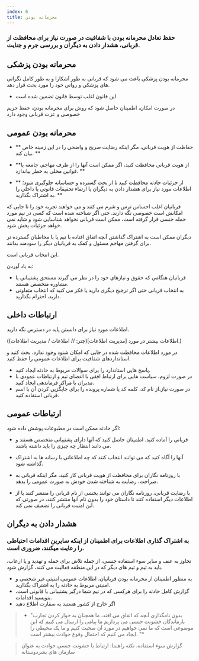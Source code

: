 ```yaml
---
index: 6
title: محرمانه بودن
---
```

### حفظ تعادل محرمانه بودن با شفافیت در صورت نیاز برای محافظت از قربانی، هشدار دادن به دیگران و بررسی جرم و جنایت.

## محرمانه بودن پزشکی

محرمانه بودن پزشکی باعث می شود که قربانی به طور آشکارا و به طور کامل نگرانی های پزشکی و روانی خود را مورد بحث قرار دهد.

* این قانون اغلب توسط قانون تضمین شده است


در صورت امکان، اطمینان حاصل شود که روش برای 
محرمانه بودن، حفظ حریم خصوصی و عزت قربانی وجود دارد

## محرمانه بودن عمومی

* ** حفاظت از هویت قربانی، مگر اینکه رضایت صریح و واضحی را در این زمینه خاص بیان کند. **

* **از هویت قربانی محافظت کنید، اگر ممکن است آنها را از طرف مهاجم، جامعه یا قوانین محلی به خطر بیاندازد. **

* ** از جزئیات حادثه محافظت کنید تا از بحث گسترده و حساسانه جلوگیری شود؛ اطلاعات مورد نیاز برای هشدار دادن به دیگران یا ارتقاء تحقیقات قانونی یا داخلی را به اشتراک بگذارید. **

قربانیان اغلب احساس ترس و شرم می کنند و می خواهند تجربه خود را تا جایی که امکانش است خصوصی نگه دارند. حتی اگر شناخته شده است که کسی در تیم مورد حمله جنسی قرار گرفته است، ممکن است قربانی نخواهد شناسایی شود و شاید نمی خواهد جزئیات پخش شود.

دیگران ممکن است به اشتراک گذاشتن آنچه اتفاق افتاده با تیم یا با مخاطبان گسترده تر برای گرفتن مهاجم مسئول و کمک به قربانیان دیگر را سودمند بدانند.

این انتخاب قربانی است.

به یاد آوردن:

*   قربانيان هنگامي که حقوق و نيازهاي خود را در نظر مي گيرند مستحق پشتيباني يا مشاوره متخصص هستند.
*   به انتخاب قربانی حتی اگر ترجیح دیگری دارید یا فکر می کنید که انتخاب متفاوتی دارید، احترام بگذارید.

## ارتباطات داخلی

اطلاعات مورد نیاز برای دانستن پایه در دسترس نگه دارید.

(اطلاعات بیشتر در مورد [مدیریت اطلاعات](چتر: // اطلاعات / مدیریت اطلاعات).)

در مورد اطلاعات محافظت شده در جایی که امکان شنود وجود ندارد، بحث کنید و استانداردهای شفافیت برای اطلاعات عمومی را حفظ کنید.

*   پاسخ هایی استاندارد را یرای سوالات مربوط به حادثه ایجاد کنید.
*   در صورت لزوم، سیاست هایی برای ارتباط افقی با اعضای تیم و ارتباطات عمودی با مدیران یا مراکز فرماندهی ایجاد کنید.
*   در صورت نیاز،از نام کد، کلمه کد یا شماره پرونده را برای جایگزین کردن آن با اسم قربانی استفاده کنید.

## ارتباطات عمومی

اگر حادثه ممکن است در مطبوعات پوشش داده شود:

*   قربانی را آماده کنید. اطمینان حاصل کنید که آنها دارای پشتیبانی متخصص هستند و می دانند انتظار چه چیزی را باید داشته باشند.
*   آنها را آگاه کنید که می توانند انتخاب کنند که چه اطلاعاتی با رسانه ها به اشتراک گذاشته شود.
*  با روزنامه نگاران برای محافظت از هویت قربانی کار کنید، مگر اینکه قربانی به صراحت، رضایت به شناخته شدن خودش به صورت عمومی را بدهد.

* با رضایت قربانی، روزنامه نگاران می توانند بخشی از نام قربانی را منتشر کنند یا از اطلاعات دیگر استفاده کنند تا داستان خود را بدون نام آنها منتشر کنند، در صورتی که این امنیت قربانی را تضعیف نمی کند.

## هشدار دادن به دیگران

### به اشتراک گذاری اطلاعات برای اطمینان از اینکه سایرین اقدامات احتیاطی را رعایت میکنند، ضروری است.

تجاوز به عنف و سایر سوء استفاده جنسی، از جمله تلاش برای حمله و تهدید و یا ارعاب، باید به تیم و تیم های دیگر که در این منطقه فعالیت می کنند، گزارش شود.

*   به منظور اطمینان از محرمانه بودن قربانیان، اطلاعات عمومی،امنیتی غیر شخصی و امنیتی مربوط به حادثه را به اشتراک بگذارید.
*   گزارش کامل حادثه را برای هرکسی که در تیم شما درگیر پشتیبانی یا قانونی است، بنویسید
اقدامات.
*   اگر خارج از کشور هستید به سفارت اطلاع دهید

> * "بدون نامگذاری آنچه که اتفاق می افتد، ما همچنان به خوار کردن تجارب بازماندگان خشونت جنسی می پردازیم
ما پیامی را ارسال می کنیم که این موضوعی است که ما نمی خواهیم در مورد آن صحبت کنیم
و ما یک محیطی را ایجاد می کنیم که احتمال وقوع حوادث بیشتر است. "*

> گزارش سوء استفاده، نکته راهنما: ارتباط با خشونت جنسی
حوادث به عنوان سازمان های بشردوستانه